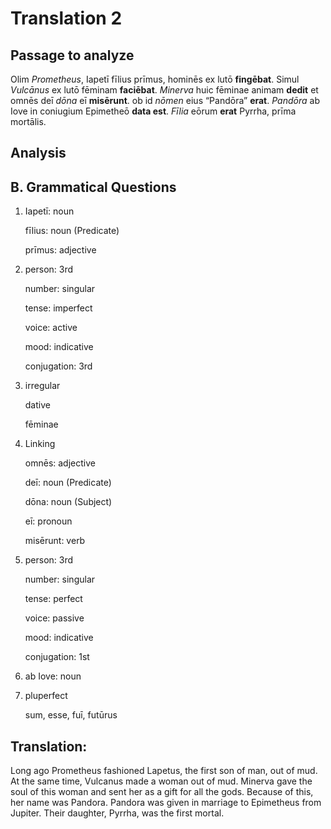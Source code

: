 # Translation 2

## **Passage to analyze**

Olim *Prometheus*, Iapetī fīlius prīmus, hominēs ex lutō **fingēbat**.
Simul *Vulcānus* ex lutō fēminam **faciēbat**.
*Minerva* huic fēminae animam **dedit** et omnēs deī *dōna* eī **misērunt**.
ob id *nōmen* eius “Pandōra” **erat**.
*Pandōra* ab Iove in coniugium Epimetheō **data est**.
*Fīlia* eōrum **erat** Pyrrha, prīma mortālis.

## **Analysis**

## B. Grammatical Questions

1. Iapetī: noun
   
   fīlius: noun (Predicate)
   
   prīmus: adjective

2. person: 3rd

   number: singular

   tense: imperfect

   voice: active

   mood: indicative

   conjugation: 3rd

3. irregular
 
   dative 
   
   fēminae

4. Linking
      
   omnēs: adjective
   
   deī: noun (Predicate)
   
   dōna: noun (Subject)
   
   eī: pronoun
   
   misērunt: verb

5. person: 3rd

   number: singular

   tense: perfect

   voice: passive

   mood: indicative

   conjugation: 1st

6. ab Iove: noun

7. pluperfect

   sum, esse, fuī, futūrus

## **Translation:**

Long ago Prometheus fashioned Lapetus, the first son of man, out of mud.
At the same time, Vulcanus made a woman out of mud.
Minerva gave the soul of this woman and sent her as a gift for all the gods.
Because of this, her name was Pandora.
Pandora was given in marriage to Epimetheus from Jupiter.
Their daughter, Pyrrha, was the first mortal.
